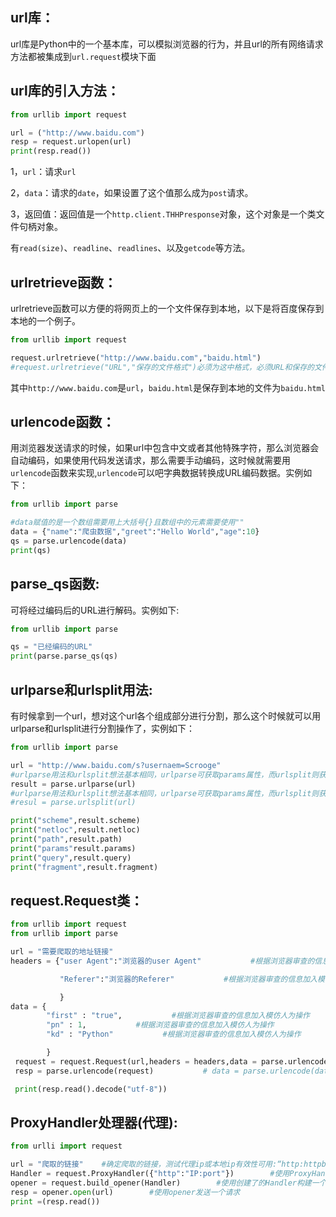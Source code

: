 ## **url库：**

url库是Python中的一个基本库，可以模拟浏览器的行为，并且url的所有网络请求方法都被集成到`url.request`模块下面

## url库的引入方法：

```py
from urllib import request

url = ("http://www.baidu.com")
resp = request.urlopen(url)
print(resp.read())
```

1，`url`：请求`url`

2，`data`：请求的`date`，如果设置了这个值那么成为`post`请求。

3，返回值：返回值是一个`http.client.THHPresponse`对象，这个对象是一个类文件句柄对象。

有`read(size)`、`readline`、`readlines`、以及`getcode`等方法。

## urlretrieve函数：

urlretrieve函数可以方便的将网页上的一个文件保存到本地，以下是将百度保存到本地的一个例子。

```py
from urllib import request

request.urlretrieve("http://www.baidu.com","baidu.html")
#request.urlretrieve("URL","保存的文件格式")必须为这中格式，必须URL和保存的文件格式必须要加上""
```

其中`http://www.baidu.com`是`url`，`baidu.html`是保存到本地的文件为`baidu.html`

## urlencode函数：

用浏览器发送请求的时候，如果url中包含中文或者其他特殊字符，那么浏览器会自动编码，如果使用代码发送请求，那么需要手动编码，这时候就需要用`urlencode`函数来实现,`urlencode`可以吧字典数据转换成URL编码数据。实例如下：

```py
from urllib import parse

#data赋值的是一个数组需要用上大括号{}且数组中的元素需要使用""
data = {"name":"爬虫数据","greet":"Hello World","age":10}
qs = parse.urlencode(data)
print(qs)
```

## parse\_qs函数:

可将经过编码后的URL进行解码。实例如下:

```py
from urllib import parse

qs = "已经编码的URL"
print(parse.parse_qs(qs)
```

## urlparse和urlsplit用法:

有时候拿到一个url，想对这个url各个组成部分进行分割，那么这个时候就可以用urlparse和urlsplit进行分割操作了，实例如下：

```py
from urllib import parse

url = "http://www.baidu.com/s?usernaem=Scrooge"
#urlparse用法和urlsplit想法基本相同，urlparse可获取params属性，而urlsplit则获取不到。
result = parse.urlparse(url)
#urlparse用法和urlsplit想法基本相同，urlparse可获取params属性，而urlsplit则获取不到。
#resul = parse.urlsplit(url)

print("scheme",result.scheme)
print("netloc",result.netloc)
print("path",result.path)
print("params"result.params)
print("query",result.query)
print("fragment",result.fragment)
```

## request.Request类：

```py
from urllib import request
from urllib import parse

url = "需要爬取的地址链接"
headers = {"user Agent":"浏览器的user Agent"           #根据浏览器审查的信息加入模仿人为操作

           "Referer":"浏览器的Referer"           #根据浏览器审查的信息加入模仿人为操作

           }
data = {
        "first" : "true",           #根据浏览器审查的信息加入模仿人为操作
        "pn" : 1,           #根据浏览器审查的信息加入模仿人为操作
        "kd" : "Python"           #根据浏览器审查的信息加入模仿人为操作

        }
 request = request.Request(url,headers = headers,data = parse.urlencode(data).encode("utf-8"),method = "POST")
 resp = parse.urlencode(request)           # data = parse.urlencode(data).encode("utf-8") 通过parse.urlencode将data数据转码成浏览器可识别状态并用encode("utf-8")将转码后的记过变成bytes字节。method = "POST"表示请求方式是post方式。

 print(resp.read().decode("utf-8"))
```

## **ProxyHandler处理器\(代理\):**

```py
from urlli import request

url = "爬取的链接"    #确定爬取的链接，测试代理ip或本地ip有效性可用:“http:httpbin.org/ip”
Handler = request.ProxyHandler({"http":"IP:port"})        #使用ProxyHandlerr传入代理构建一个Handler
opener = request.build_opener(Handler)        #使用创建了的Handler构建一个opener
resp = opener.open(url)        #使用opener发送一个请求
print =(resp.read())
```




